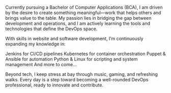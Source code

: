Currently pursuing a Bachelor of Computer Applications (BCA), I am driven by the desire to create something meaningful—work that helps others and brings value to the table. My passion lies in bridging the gap between development and operations, and I am actively learning the tools and technologies that define the DevOps space.

With skills in website and software development, I’m continuously expanding my knowledge in:

Jenkins for CI/CD pipelines
Kubernetes for container orchestration
Puppet & Ansible for automation
Python & Linux for scripting and system management
And more to come...

Beyond tech, I keep stress at bay through music, gaming, and refreshing walks. Every day is a step toward becoming a well-rounded DevOps professional, ready to innovate and contribute.

<!---
Jatin1412/Jatin1412 is a ✨ special ✨ repository because its `README.md` (this file) appears on your GitHub profile.
You can click the Preview link to take a look at your changes.
--->
